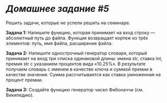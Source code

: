 # *Домашнее задание #5* #
Решить задачи, которые не успели решить на семинаре.

**Задача 1:**
Напишите функцию, которая принимает на вход строку — абсолютный путь до файла. Функция возвращает кортеж из трёх элементов: путь, имя файла, расширение файла.

**Задача 2:**
Напишите однострочный генератор словаря, который принимает на вход три списка одинаковой длины: имена str, ставка int, премия str с указанием процентов вида «10.25%». В результате получаем словарь с именем в качестве ключа и суммой премии в качестве значения. Сумма рассчитывается как ставка умноженная на процент премии.

**Задача 3:**
Создайте функцию генератор чисел Фибоначчи (см. Википедию).